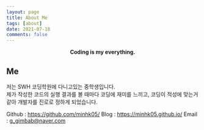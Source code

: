 ```yaml
---
layout: page
title: About Me
tags: [about]
date: 2021-07-18
comments: false
---
```

    
<center><b>Coding is my everything.</b></center>

## Me
저는 SWH 코딩학원에 다니고있는 중학생입니다.<br>
제가 작성한 코드의 실행 결과를 볼 때마다 코딩에 재미를 느끼고, 코딩이 적성에 맞는거 같아 개발자를 진로로 정하게 되었습니다.

Github : https://github.com/minhk05/
Blog : https://minhk05.github.io/
Email : g_gimbab@naver.com
